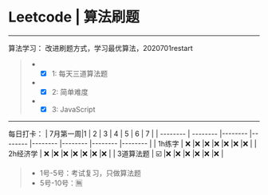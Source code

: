 # Leetcode | 算法刷题

------

算法学习：
   改进刷题方式，学习最优算法，2020701restart

> * - [x] 1: 每天三道算法题
> * - [x] 2: 简单难度
> * - [x] 3: JavaScript

------
每日打卡：
| 7月第一周|1 | 2 |   3  | 4 |  5   |   6  | 7  |
| --------   | --------   |--------   |--------   |--------   |--------   |--------   |--------   |
| 1h练字 | ❌ |❌ |❌ |❌ |❌ |❌ |❌ |
| 2h经济学 | ❌ |❌ |❌ |❌ |❌ |❌ |❌ |
| 3道算法题 | ☑️ |❌ |❌ |❌ |❌ |❌ |❌ |
> * 1号-5号：考试复习，只做算法题
> * 5号-10号：🈚️
